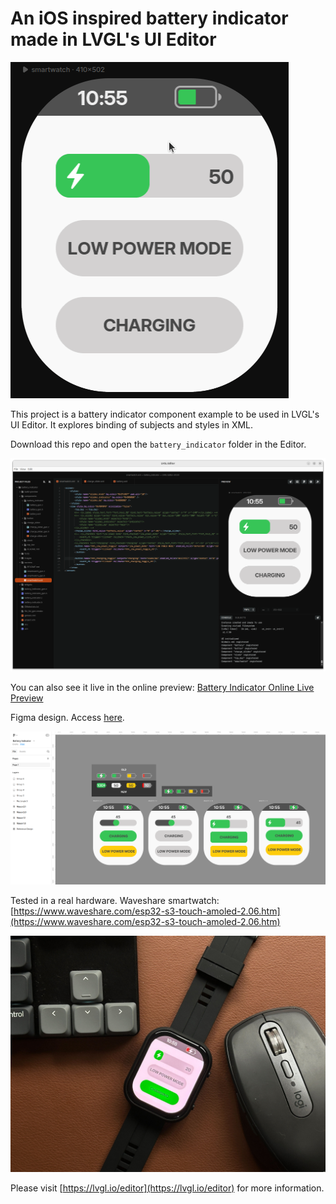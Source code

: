 # An iOS inspired battery indicator made in LVGL's UI Editor

![alt text](repo_assets/battery_indicator.gif)

This project is a battery indicator component example to be used in LVGL's UI Editor. It explores binding of subjects and styles in XML. 

Download this repo and open the `battery_indicator` folder in the Editor.

![alt text](repo_assets/battery_indicator_editor.png)

You can also see it live in the online preview: [Battery Indicator Online Live Preview](https://viewer.lvgl.io/?repo=giobauermeister/battery-indicator-lvgl-editor/tree/main/battery_indicator)

Figma design. Access [here](https://www.figma.com/design/HVvM9m0egZy0wYZDLKKPTA/Battery-Indicator).

![alt text](repo_assets/battery_indicator_figma.png)

Tested in a real hardware. Waveshare smartwatch: [https://www.waveshare.com/esp32-s3-touch-amoled-2.06.htm](https://www.waveshare.com/esp32-s3-touch-amoled-2.06.htm)

![alt text](repo_assets/smartwatch.jpg)

Please visit [https://lvgl.io/editor](https://lvgl.io/editor) for more information.

